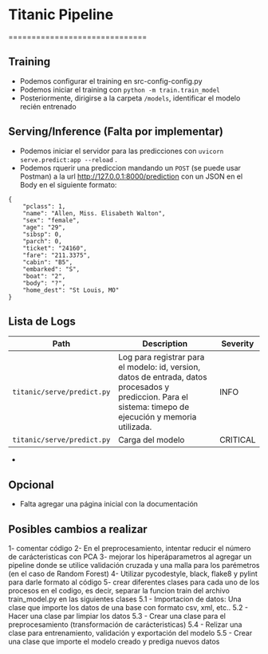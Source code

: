# Titanic Pipeline
==============================

## Training
* Podemos configurar el training en src-config-config.py
* Podemos iniciar el training con `python -m train.train_model`
* Posteriormente, dirigirse a la carpeta `/models`, identificar el modelo recién entrenado

## Serving/Inference (Falta por implementar)
* Podemos iniciar el servidor para las predicciones con `uvicorn serve.predict:app --reload` .
* Podemos rquerir una prediccion mandando un `POST` (se puede usar Postman) a la url http://127.0.0.1:8000/prediction con un JSON en el Body en el siguiente formato:
```
{
    "pclass": 1,
    "name": "Allen, Miss. Elisabeth Walton",
    "sex": "female",
    "age": "29",
    "sibsp": 0,
    "parch": 0,
    "ticket": "24160",
    "fare": "211.3375",
    "cabin": "B5",
    "embarked": "S",
    "boat": "2",
    "body": "?",
    "home_dest": "St Louis, MO"
}
```
## Lista de Logs
| Path          | Description   | Severity   |
| ------------- | ------------- | ------------- |
| `titanic/serve/predict.py`  | Log para registrar para el modelo: id, version, datos de entrada, datos procesados y prediccion. Para el sistema: timepo de ejecución y memoria utilizada. | INFO |
| `titanic/serve/predict.py`  | Carga del modelo | CRITICAL |
* 

## Opcional
* Falta agregar una página inicial con la documentación


## Posibles cambios a realizar 
1- comentar código
2- En el preprocesamiento, intentar reducir el número de carácteristicas con PCA
3- mejorar los hiperáparametros al agregar un pipeline donde se utilice validación cruzada y una malla para los parémetros (en el caso de Random Forest)
4- Utilizar pycodestyle, black, flake8 y pylint para darle formato al código
5- crear diferentes clases para cada uno de los procesos en el codigo, es decir, separar la funcion train del archivo train_model.py en las siguientes clases
	5.1 - Importacion de datos: Una clase que importe los datos de una base con formato csv, xml,  etc..
	5.2 - Hacer una clase par limpiar los datos 
	5.3 - Crear una clase para el preprocesamiento (transformación de carácteristicas)
	5.4 - Relizar una clase para entrenamiento, validación y exportación del modelo
	5.5 - Crear una clase que importe el modelo creado y prediga nuevos datos